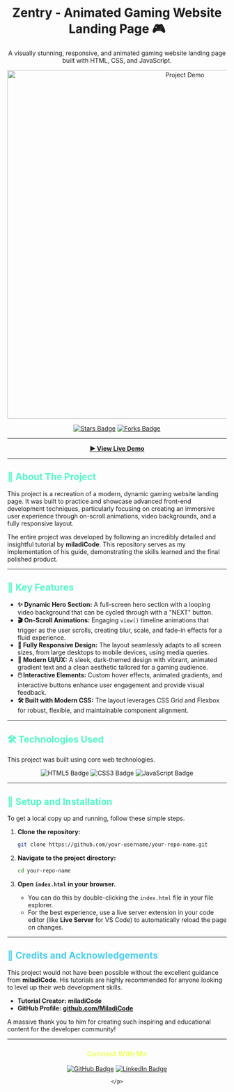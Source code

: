 <div align="center">

# Zentry - Animated Gaming Website Landing Page 🎮

<p align="center">
  A visually stunning, responsive, and animated gaming website landing page built with HTML, CSS, and JavaScript.
</p>

<!-- Optional: Add a screenshot or GIF of your project here -->
<img src="https://i.imgur.com/your-project-image.gif" alt="Project Demo" width="800"/> 
<!-- Replace the src with a link to your own screenshot or GIF -->

<br>

<p align="center">
  <a href="https://github.com/Mr-Shoez/Stunning-gaming-website/stargazers"><img src="https://img.shields.io/github/stars/Mr-Shoez/Stunning-gaming-website?style=for-the-badge&color=yellow&labelColor=101010" alt="Stars Badge"/></a>
  <a href="https://github.com/Mr-Shoez/Stunning-gaming-website/network/members"><img src="https://img.shields.io/github/forks/Mr-Shoez/Stunning-gaming-website?style=for-the-badge&color=yellow&labelColor=101010" alt="Forks Badge"/></a>
</p>

</div>

---

<div align="center">

**[► View Live Demo](https://your-deployment-link.com)** 
<!-- Replace with your live deployment link -->

</div>

---

## <font color="#53f8c9">🌟 About The Project</font>

This project is a recreation of a modern, dynamic gaming website landing page. It was built to practice and showcase advanced front-end development techniques, particularly focusing on creating an immersive user experience through on-scroll animations, video backgrounds, and a fully responsive layout.

The entire project was developed by following an incredibly detailed and insightful tutorial by **miladiCode**. This repository serves as my implementation of his guide, demonstrating the skills learned and the final polished product.

---

## <font color="#53f8c9">🚀 Key Features</font>

*   **✨ Dynamic Hero Section:** A full-screen hero section with a looping video background that can be cycled through with a "NEXT" button.
*   **🎬 On-Scroll Animations:** Engaging `view()` timeline animations that trigger as the user scrolls, creating blur, scale, and fade-in effects for a fluid experience.
*   **📱 Fully Responsive Design:** The layout seamlessly adapts to all screen sizes, from large desktops to mobile devices, using media queries.
*   **🎨 Modern UI/UX:** A sleek, dark-themed design with vibrant, animated gradient text and a clean aesthetic tailored for a gaming audience.
*   **🖱️ Interactive Elements:** Custom hover effects, animated gradients, and interactive buttons enhance user engagement and provide visual feedback.
*   **🛠️ Built with Modern CSS:** The layout leverages CSS Grid and Flexbox for robust, flexible, and maintainable component alignment.

---

## <font color="#53f8c9">🛠️ Technologies Used</font>

This project was built using core web technologies.

<p align="center">
  <img src="https://img.shields.io/badge/HTML5-E34F26?style=for-the-badge&logo=html5&logoColor=white" alt="HTML5 Badge"/>
  <img src="https://img.shields.io/badge/CSS3-1572B6?style=for-the-badge&logo=css3&logoColor=white" alt="CSS3 Badge"/>
  <img src="https://img.shields.io/badge/JavaScript-F7DF1E?style=for-the-badge&logo=javascript&logoColor=black" alt="JavaScript Badge"/>
</p>

---

## <font color="#53f8c9">🔧 Setup and Installation</font>

To get a local copy up and running, follow these simple steps.

1.  **Clone the repository:**
    ```sh
    git clone https://github.com/your-username/your-repo-name.git
    ```

2.  **Navigate to the project directory:**
    ```sh
    cd your-repo-name
    ```

3.  **Open `index.html` in your browser.**
    *   You can do this by double-clicking the `index.html` file in your file explorer.
    *   For the best experience, use a live server extension in your code editor (like **Live Server** for VS Code) to automatically reload the page on changes.

---

## <font color="#4acfee">🙏 Credits and Acknowledgements</font>

This project would not have been possible without the excellent guidance from **miladiCode**. His tutorials are highly recommended for anyone looking to level up their web development skills.

*   **Tutorial Creator:** **miladiCode**
*   **GitHub Profile:** **[github.com/MiladiCode](https://github.com/MiladiCode)**


A massive thank you to him for creating such inspiring and educational content for the developer community!

---

<div align="center">
    <h3><font color="#edff66">Connect With Me</font></h3>
    <p>
        <a href="https://github.com/Mr-Shoez" target="_blank"><img src="https://img.shields.io/badge/GitHub-100000?style=for-the-badge&logo=github&logoColor=white" alt="GitHub Badge"/></a>
        <a href="https://linkedin.com/in/mosa-moleleki" target="_blank"><img src="https://img.shields.io/badge/LinkedIn-0077B5?style=for-the-badge&logo=linkedin&logoColor=white" alt="LinkedIn Badge"/></a>

    </p>
</div>
